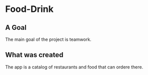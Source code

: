 # Food-Drink

## A Goal
The main goal of the project is teamwork.

## What was created

The app is a catalog of restaurants and food that can ordere there.

